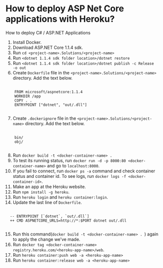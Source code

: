 # How to deploy ASP Net Core applications with Heroku?

How to deploy C# / ASP.NET Applications

1. Install Docker.
2. Download ASP.NET Core 1.1.4 sdk.
3. Run `cd <project-name>.Solutions/<project-name>`
4. Run `<dotnet 1.1.4 sdk folder location>/dotnet restore`
5. Run `<dotnet 1.1.4 sdk folder location>/dotnet publish -c Release  -o out`
6. Create `Dockerfile` file in the `<project-name>.Solutions/<project-name>` directory. Add the text below.
<pre>
  <code>
    FROM microsoft/aspnetcore:1.1.4
    WORKDIR /app
    COPY . .
    ENTRYPOINT ["dotnet", "out/<project-name>.dll"]
  </code>
</pre>
7. Create `.dockerignore` file in the `<project-name>.Solutions/<project-name>` directory. Add the text below.
<pre>
  <code>
    bin/
    obj/
  </code>
</pre>
8. Run `docker build -t <docker-container-name> . `
9. To test its running status, run `docker run -d -p 8000:80 <docker-container-name>` and go to `localhost:8000`.
10. If you fail to connect, run `docker ps -a` command and check container status and container id. To see logs, run `docker logs -f <docker-container-id>`.
11. Make an app at the Heroku website.
12. Run `npm install -g heroku`.
13. Run `heroku login` and `heroku container:login`.
14. Update the last line of  `Dockerfile`.
<pre>
  <code>
  -- ENTRYPOINT [`dotnet`, `out/<project-name>.dll`] 
  ++ CMD ASPNETCORE_URLS=http://*:$PORT dotnet out/<project-name>.dll
  </code>
</pre>
15. Run this command(`docker build -t <docker-container-name> . `) again to apply the change we've made.
16. Run `docker tag <docker-container-name> registry.heroku.com/<heroku-app-name>/web`.
17. Run `heroku container:push web -a <heroku-app-name>`
18. Run `heroku container:release web -a <heroku-app-name>`